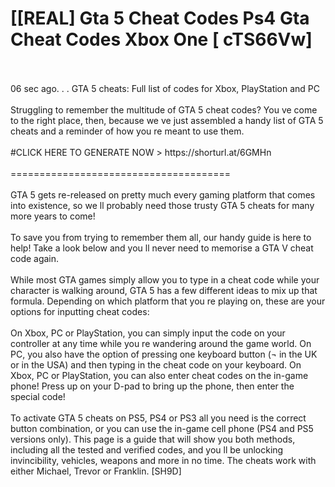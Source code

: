 # [[REAL] Gta 5 Cheat Codes Ps4 Gta Cheat Codes Xbox One [ cTS66Vw]
<br>
<br>06 sec ago. . .  GTA 5 cheats: Full list of codes for Xbox, PlayStation and PC
<br>
<br>Struggling to remember the multitude of GTA 5 cheat codes? You ve come to the right place, then, because we ve just assembled a handy list of GTA 5 cheats and a reminder of how you re meant to use them. 
<br>
<br>#CLICK HERE TO GENERATE NOW > https://shorturl.at/6GMHn

<br>
<br>======================================
<br>
<br>GTA 5 gets re-released on pretty much every gaming platform that comes into existence, so we ll probably need those trusty GTA 5 cheats for many more years to come!
<br>
<br>To save you from trying to remember them all, our handy guide is here to help! Take a look below and you ll never need to memorise a GTA V cheat code again. 
<br>
<br>While most GTA games simply allow you to type in a cheat code while your character is walking around, GTA 5 has a few different ideas to mix up that formula.  Depending on which platform that you re playing on, these are your options for inputting cheat codes:
<br>
<br>On Xbox, PC or PlayStation, you can simply input the code on your controller at any time while you re wandering around the game world.  On PC, you also have the option of pressing one keyboard button (¬ in the UK or in the USA) and then typing in the cheat code on your keyboard.  On Xbox, PC or PlayStation, you can also enter cheat codes on the in-game phone! Press up on your D-pad to bring up the phone, then enter the special code!
<br>
<br>To activate GTA 5 cheats on PS5, PS4 or PS3 all you need is the correct button combination, or you can use the in-game cell phone (PS4 and PS5 versions only).  This page is a guide that will show you both methods, including all the tested and verified codes, and you ll be unlocking invincibility, vehicles, weapons and more in no time.  The cheats work with either Michael, Trevor or Franklin.  [SH9D]
<br>

